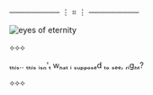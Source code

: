 ───────── ⋮ ⌗ ⋮ ─────────

 ![eyes of eternity](https://github.com/user-attachments/assets/502aff7f-234d-4f07-b1d6-ec7201afdebd) 

 ⟡⟡⟡

 ₜₕᵢₛ.. ₜₕᵢₛ ᵢₛₙ'ₜ wₕₐₜ ᵢ ₛᵤₚₚₒₛₑd ₜₒ ₛₑₑ, ᵣᵢgₕₜ?

⟡⟡⟡
